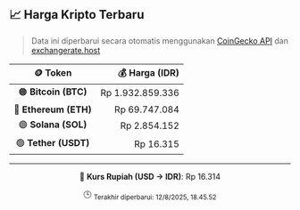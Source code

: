 

<!-- HARGA_KRIPTO -->
## 📈 Harga Kripto Terbaru

> Data ini diperbarui secara otomatis menggunakan [CoinGecko API](https://www.coingecko.com/) dan [exchangerate.host](https://exchangerate.host/)

<div align="center">

| 🪙 Token | 💰 Harga (IDR) |
|:------:|---------------:|
| 🟠 **Bitcoin (BTC)**   | Rp 1.932.859.336 |
| 🔵 **Ethereum (ETH)**  | Rp 69.747.084 |
| 🟣 **Solana (SOL)**    | Rp 2.854.152 |
| 🟢 **Tether (USDT)**   | Rp 16.315 |

---

💱 **Kurs Rupiah (USD → IDR)**: Rp 16.314

🕒 <sub>Terakhir diperbarui: 12/8/2025, 18.45.52</sub>

</div>
<!-- /HARGA_KRIPTO -->